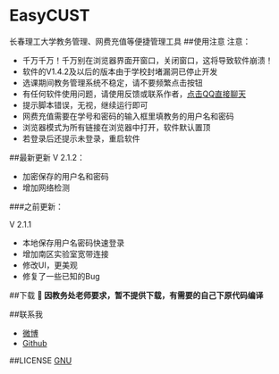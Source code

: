 # EasyCUST
长春理工大学教务管理、网费充值等便捷管理工具
##使用注意
注意：

* 千万千万！千万别在浏览器界面开窗口，关闭窗口，这将导致软件崩溃！
* 软件的V1.4.2及以后的版本由于学校封堵漏洞已停止开发
* 选课期间教务管理系统不稳定，请不要频繁点击按钮
* 有任何软件使用问题，请使用反馈或联系作者，[点击QQ直接聊天](http://sighttp.qq.com/msgrd?v=3&uin=767436053&site=&menu=yes)
* 提示脚本错误，无视，继续运行即可
* 网费充值需要在学号和密码的输入框里填教务的用户名和密码
* 浏览器模式为所有链接在浏览器中打开，软件默认置顶
* 若登录后还提示未登录，重启软件

##最新更新
V 2.1.2：

* 加密保存的用户名和密码
* 增加网络检测

###之前更新：

V 2.1.1

* 本地保存用户名密码快速登录
* 增加南区实验室宽带连接
* 修改UI，更美观
* 修复了一些已知的Bug

##下载
<b>:triangular_flag_on_post: 因教务处老师要求，暂不提供下载，有需要的自己下原代码编译</b>

##联系我
* [微博](http://weibo.com/u/2693120655)
* [Github](https://github.com/WWILLV)

##LICENSE
[GNU](https://github.com/WWILLV/EasyCUST/blob/master/LICENSE)

